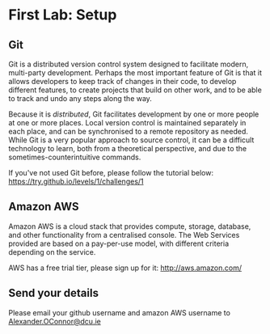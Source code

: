 # First Lab: Setup

## Git
Git is a distributed version control system designed to facilitate modern, multi-party development.
Perhaps the most important feature of Git is that it allows developers to keep track of changes in 
their code, to develop different features, to create projects that build on other work, and to be
able to track and undo any steps along the way. 

Because it is *distributed*, Git facilitates development by one or more people at one or more places.
Local version control is maintained separately in each place, and can be synchronised to a remote
repository as needed. While Git is a very popular approach to source control, it can be a difficult
technology to learn, both from a theoretical perspective, and due to the sometimes-counterintuitive
commands.

If you've not used Git before, please follow the tutorial below: 
<https://try.github.io/levels/1/challenges/1>

## Amazon AWS

Amazon AWS is a cloud stack that provides compute, storage, database, and other functionality from a centralised console.
The Web Services provided are based on a pay-per-use model, with different criteria depending on the service. 

AWS has a free trial tier, please sign up for it:
<http://aws.amazon.com/>

## Send your details

Please email your github username and amazon AWS username to [Alexander.OConnor@dcu.ie](mailto:Alexander.OConnor@dcu.ie)
